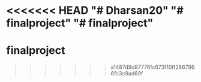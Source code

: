 <<<<<<< HEAD
"# Dharsan20" 
"# finalproject" 
"# finalproject" 
=======
# finalproject
>>>>>>> a1487d9d87776fc673f10ff2867966fc3c9ad69f
